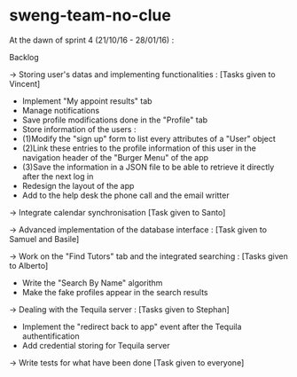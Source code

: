 # sweng-team-no-clue

At the dawn of sprint 4 (21/10/16 - 28/01/16) :

Backlog

-> Storing user's datas and implementing functionalities : [Tasks given to Vincent]

- Implement "My appoint results" tab
- Manage notifications
- Save profile modifications done in the "Profile" tab
- Store information of the users :
- (1)Modify the "sign up" form to list every attributes of a "User" object
- (2)Link these entries to the profile information of this user in the navigation header of the "Burger Menu" of the app
- (3)Save the information in a JSON file to be able to retrieve it directly after the next log in
- Redesign the layout of the app
- Add to the help desk the phone call and the email writter


-> Integrate calendar synchronisation [Task given to Santo]


-> Advanced implementation of the database interface : [Task given to Samuel and Basile]


-> Work on the "Find Tutors" tab and the integrated searching : [Tasks given to Alberto]

- Write the "Search By Name" algorithm 
- Make the fake profiles appear in the search results


-> Dealing with the Tequila server : [Tasks given to Stephan]

- Implement the "redirect back to app" event after the Tequila authentification
- Add credential storing for Tequila server


-> Write tests for what have been done [Task given to everyone]
